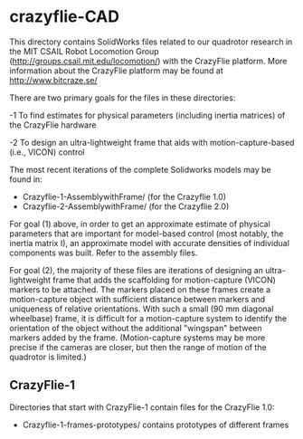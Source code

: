 # crazyflie-CAD

This directory contains SolidWorks files related to our quadrotor research in the MIT CSAIL Robot Locomotion Group (http://groups.csail.mit.edu/locomotion/) with the CrazyFlie platform.  More information about the CrazyFlie platform may be found at http://www.bitcraze.se/

There are two primary goals for the files in these directories:

-1 To find estimates for physical parameters (including inertia matrices) of the CrazyFlie hardware

-2 To design an ultra-lightweight frame that aids with motion-capture-based (i.e., VICON) control

The most recent iterations of the complete Solidworks models may be found in:

- Crazyflie-1-AssemblywithFrame/ (for the Crazyflie 1.0)
- Crazyflie-2-AssemblywithFrame/ (for the Crazyflie 2.0)

For goal (1) above, in order to get an approximate estimate of physical parameters that are important for model-based control (most notably, the inertia matrix I), an approximate model with accurate densities of individual components was built.  Refer to the assembly files.

For goal (2), the majority of these files are iterations of designing an ultra-lightweight frame that adds the scaffolding for motion-capture (VICON) markers to be attached. The markers placed on these frames create a motion-capture object with sufficient distance between markers and uniqueness of relative orientations.  With such a small (90 mm diagonal wheelbase) frame, it is difficult for a motion-capture system to identify the orientation of the object without the additional "wingspan" between markers added by the frame.  (Motion-capture systems may be more precise if the cameras are closer, but then the range of motion of the quadrotor is limited.)



## CrazyFlie-1

Directories that start with CrazyFlie-1 contain files for the CrazyFlie 1.0:

- Crazyflie-1-frames-prototypes/ contains prototypes of different frames 
